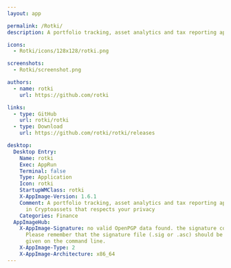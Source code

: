 ```yaml
---
layout: app

permalink: /Rotki/
description: A portfolio tracking, asset analytics and tax reporting application specializing in Cryptoassets that respects your privacy

icons:
  - Rotki/icons/128x128/rotki.png

screenshots:
  - Rotki/screenshot.png

authors:
  - name: rotki
    url: https://github.com/rotki

links:
  - type: GitHub
    url: rotki/rotki
  - type: Download
    url: https://github.com/rotki/rotki/releases

desktop:
  Desktop Entry:
    Name: rotki
    Exec: AppRun
    Terminal: false
    Type: Application
    Icon: rotki
    StartupWMClass: rotki
    X-AppImage-Version: 1.6.1
    Comment: A portfolio tracking, asset analytics and tax reporting application specializing
      in Cryptoassets that respects your privacy
    Categories: Finance
  AppImageHub:
    X-AppImage-Signature: no valid OpenPGP data found. the signature could not be verified.
      Please remember that the signature file (.sig or .asc) should be the first file
      given on the command line.
    X-AppImage-Type: 2
    X-AppImage-Architecture: x86_64
---
```

